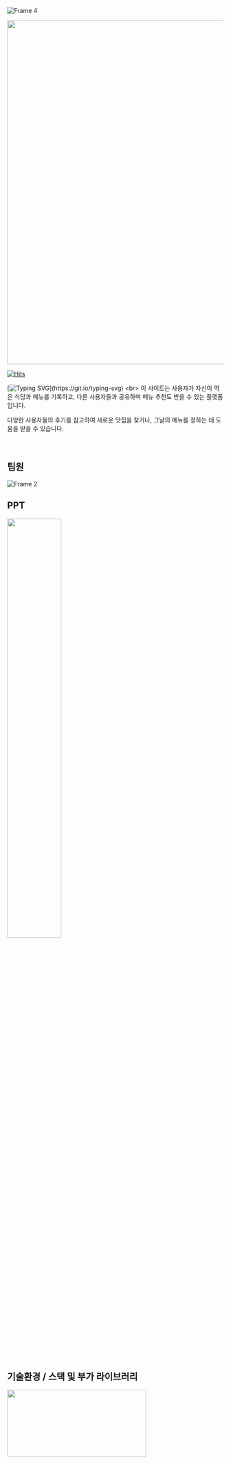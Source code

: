 ![Frame 4](https://github.com/user-attachments/assets/b963361d-2c60-41ca-b972-d92905d07553)

<div align="center">
<a href="https://foodlog-2.vercel.app/"><img src="https://github.com/user-attachments/assets/6a0a2691-507e-4a54-96aa-6472614d4a78" width="800"/></a>
</div>

[![Hits](https://hits.seeyoufarm.com/api/count/incr/badge.svg?url=https%3A%2F%2Fgithub.com%2Ferinmzo%2Ffoodlog&count_bg=%2300BBF7&title_bg=%23908E8E&icon=&icon_color=%23E7E7E7&title=Total&edge_flat=true)](https://hits.seeyoufarm.com)
<br>

[![Typing SVG](https://readme-typing-svg.demolab.com?font=Nanum+Gothic&weight=800&size=35&letterSpacing=&duration=6000&pause=2000&color=000000&random=false&width=1200&height=80&lines=%F0%9F%8D%BD%EF%B8%8F+%EC%98%A4%EB%8A%98+%EB%A8%B9%EC%9D%80+%EC%8B%9D%EB%8B%B9%EA%B3%BC+%EB%A9%94%EB%89%B4%EB%A5%BC+%EA%B8%B0%EB%A1%9D%ED%95%98%EA%B3%A0+%EB%A9%94%EB%89%B4+%EC%B6%94%EC%B2%9C%EC%9D%84+%EB%B0%9B%EC%95%84%EB%B3%B4%EC%84%B8%EC%9A%94~!)](https://git.io/typing-svg)
<br>
이 사이트는 사용자가 자신이 먹은 식당과 메뉴를 기록하고, 다른 사용자들과 공유하며 메뉴 추천도 받을 수 있는 플랫폼입니다.<br>

다양한 사용자들의 후기를 참고하여 새로운 맛집을 찾거나, 그날의 메뉴를 정하는 데 도움을 받을 수 있습니다.
<br>
<br>
<br>
## 팀원
![Frame 2](https://github.com/user-attachments/assets/a6ffdb3f-4c61-4370-83c2-615b129f1502)

## PPT

<a href="https://drive.google.com/file/d/1boSBcyx8kOpVUlOYTfuktxerXm7jrGVJ/view">
<img
  src="https://github.com/user-attachments/assets/318654ba-a8a4-46e9-9c26-b3e67c0b6201"
  width="50%"
  height="50%"
/>
</a>

## 기술환경 / 스택 및 부가 라이브러리

<img
  src="https://github.com/erinmzo/foodlog/assets/119604616/39b4999b-e249-4b58-b070-c06e5d41b096"
  width="80%"
  height="20%"
/>
  <br>

<br>
<br>
<br>

## 폴더 구조

<br>

```
// FOODLOG

📁 src
   📁 app
      📁 (provider)
         📁 (root)
            📁 join
               📄 page.tsx
            📁 login
               📄 page.tsx
            📁 mypage
               📁 [id]
                   📄 page.tsx
            📁 post
               📁 edit
                  📁 [id]
                      📄 page.tsx
               📁 read
                  📁 [id]
                      📄 page.tsx
               📁 write
                  📁 [id]
                      📄 page.tsx
                  📄 page.tsx
            📁 worldcup
            📄 layout.tsx
            📄 page.tsx
         📄 layout.tsx  
      📁 api
      ⭐️ favicon.css
      🖌️ globals.css
      📄 layout.tsx
      📄 not-found.jsx
   📁 components
      📁 common
         📁 Button
            📄 Button.tsx
            📄 index.ts
         📁 Footer
            📄 Footer.tsx
            📄 index.ts
         📁 Header
            📄 Header.tsx
            📄 index.ts
      📁 login-join
         📄 InputField.tsx
         📄 JoinForm.tsx
         📄 LoginForm.tsx
         📄 Title.tsx
      📁 mypage
         📁 list
            📄 MyPageList.tsx
         📁 profile
            📁 modal
               📄 Modal.tsx
               📄 ModalButton.tsx
            📄 MyPageProfile.tsx
      📁 post
         📁 edit
         📁 list
            📄 StorePostCard.tsx
            📄 StorePostList.tsx
         📁 read
            📄 DeleteModal.tsx
            📄 Read.tsx
            📄 ReadButton.tsx
            📄 ReadDescription.tsx
            📄 ReadHeader.tsx
            📄 ReadImage.tsx
            📄 ReadInfo.tsx
         📁 write
            📄 ProductsImage.tsx
            📄 Write.tsx
            📄 WriteButton.tsx
      📁 recommend
         📄 FoodWorldCup.tsx
         📄 Random.tsx
   📁 queries
      📄 QueryProvider.tsx
   📁 supabase
      📄 Client.ts
      📄 middleware.ts
      📄 server.ts
   📁 types
      📄 store.ts
      📄 supabase.ts
   📁 zustand
      📄 auth.ts  
```
<br>


## 트러블슈팅


copyright@1인자모였조
![Frame 4](https://github.com/user-attachments/assets/ab99e09f-d615-4745-b8e3-68f54d1824a9)
